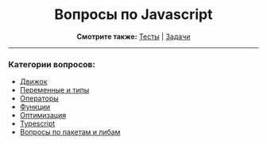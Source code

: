 <div align="center">

<h1>Вопросы по Javascript</h1>

<b>Смотрите также:</b>
<a href="https://github.com/dollaween/javascript-tests">Тесты</a> | <a href="https://github.com/dollaween/javascript-tasks">Задачи</a>

</div>

---

### Категории вопросов:
* [Движок](./engine.md)
* [Переменные и типы](./types.md)
* [Операторы](./operators.md)
* [Функции](./functions.md)
* [Оптимизация](./optimization.md)
* [Typescript](./typescript.md)
* [Вопросы по пакетам и либам](./packages.md)
